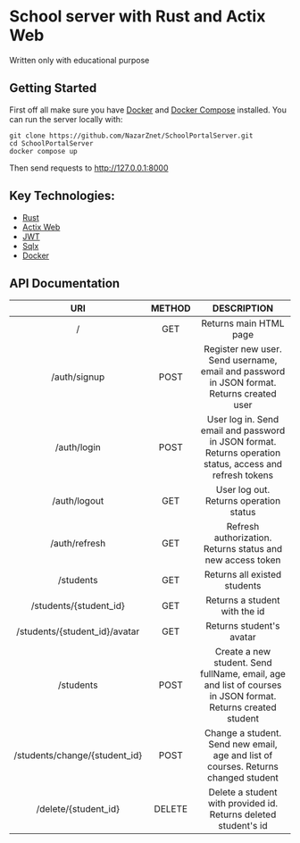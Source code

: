 # School server with Rust and Actix Web
Written only with educational purpose

## Getting Started
First off all make sure you have [Docker](https://www.docker.com/) and [Docker Compose](https://docs.docker.com/compose/) installed. You can run the server locally with:
```
git clone https://github.com/NazarZnet/SchoolPortalServer.git
cd SchoolPortalServer
docker compose up
```
Then send requests to http://127.0.0.1:8000

## Key Technologies:
- [Rust](https://www.rust-lang.org/)
- [Actix Web](https://actix.rs/)
- [JWT](https://jwt.io/)
- [Sqlx](https://crates.io/crates/sqlx)
- [Docker](https://www.docker.com/)

## API Documentation

|            **URI**            | **METHOD** |                                               **DESCRIPTION**                                               |
|:-----------------------------:|:----------:|:-----------------------------------------------------------------------------------------------------------:|
|               /               |     GET    | Returns main HTML page                                                                                      |
|          /auth/signup         |    POST    | Register new user. Send username, email and password in JSON format. Returns created user                   |
|          /auth/login          |    POST    | User log in. Send email and password in JSON format. Returns operation status, access and refresh tokens    |
|          /auth/logout         |     GET    | User log out. Returns operation status                                                                      |
|         /auth/refresh         |     GET    | Refresh authorization. Returns status and new access token                                                  |
|           /students           |     GET    | Returns all existed students                                                                                |
|     /students/{student_id}    |     GET    | Returns a student with the id                                                                               |
| /students/{student_id}/avatar |     GET    | Returns student's avatar                                                                                    |
|           /students           |    POST    | Create a new student. Send fullName, email, age and list of courses in JSON format. Returns created student |
| /students/change/{student_id} |    POST    | Change a student. Send new email, age and list of courses.  Returns changed student                         |
|      /delete/{student_id}     |   DELETE   | Delete a student with provided id. Returns deleted student's id                                             |




